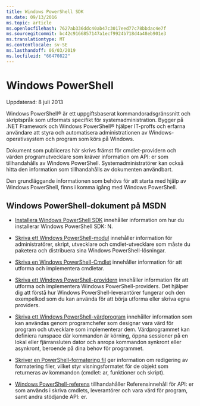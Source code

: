 ```yaml
---
title: Windows PowerShell SDK
ms.date: 09/13/2016
ms.topic: article
ms.openlocfilehash: 7627ab336ddc40ab47c3017eed77c78bbdac4e7f
ms.sourcegitcommit: bc42c9166857147a1ecf9924b718d4a48eb901e3
ms.translationtype: MT
ms.contentlocale: sv-SE
ms.lasthandoff: 06/03/2019
ms.locfileid: "66470822"
---
```

# <a name="windows-powershell"></a>Windows PowerShell

Uppdaterad: 8 juli 2013

Windows PowerShell® är ett uppgiftsbaserat kommandoradsgränssnitt och skriptspråk som utformats specifikt för systemadministration. Bygger på .NET Framework och Windows PowerShell® hjälper IT-proffs och erfarna användare att styra och automatisera administrationen av Windows-operativsystem och program som körs på Windows.

Dokument som publiceras här skrivs främst för cmdlet-providern och värden programutvecklare som kräver information om API: er som tillhandahålls av Windows PowerShell.
Systemadministratörer kan också hitta den information som tillhandahålls av dokumenten användbart.

Den grundläggande informationen som behövs för att starta med hjälp av Windows PowerShell, finns i komma igång med Windows PowerShell.

## <a name="windows-powershell-documents-on-msdn"></a>Windows PowerShell-dokument på MSDN

- [Installera Windows PowerShell SDK](./installing-the-windows-powershell-sdk.md) innehåller information om hur du installerar Windows PowerShell SDK: N.

- [Skriva ett Windows PowerShell-modul](./module/writing-a-windows-powershell-module.md) innehåller information för administratörer, skript, utvecklare och cmdlet-utvecklare som måste du paketera och distribuera sina Windows PowerShell-lösningar.

- [Skriva en Windows PowerShell-Cmdlet](./cmdlet/writing-a-windows-powershell-cmdlet.md) innehåller information för att utforma och implementera cmdletar.

- [Skriva ett Windows PowerShell-providern](./provider/writing-a-windows-powershell-provider.md) innehåller information för att utforma och implementera Windows PowerShell-providers. Det hjälper dig att förstå hur Windows PowerShell-leverantörer fungerar och den exempelkod som du kan använda för att börja utforma eller skriva egna providers.

- [Skriva ett Windows PowerShell-värdprogram](./hosting/writing-a-windows-powershell-host-application.md) innehåller information som kan användas genom programchefer som designar vara värd för program och utvecklare som implementerar dem. Värdprogrammet kan definiera runspace där kommandon är körning, öppna sessioner på en lokal eller fjärransluten dator och anropa kommandon synkront eller asynkront, beroende på dina behov för programmet.

- [Skriver en PowerShell-formatering fil](./format/writing-a-powershell-formatting-file.md) ger information om redigering av formatering filer, vilket styr visningsformatet för de objekt som returneras av kommandon (cmdlet: ar, funktioner och skript).

- [Windows PowerShell-referens](./windows-powershell-reference.md) tillhandahåller Referensinnehåll för API: er som används i skriva cmdlets, leverantörer och vara värd för program, samt andra stödjande API: er.

